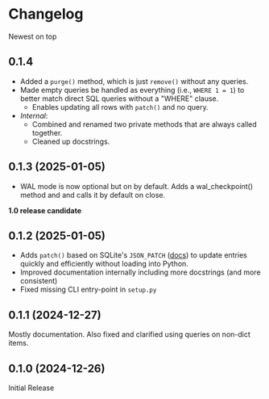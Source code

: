 # Changelog

Newest on top

## 0.1.4

- Added a `purge()` method, which is just `remove()` without any queries.  
- Made empty queries be handled as everything (i.e., `WHERE 1 = 1`) to better match direct SQL queries without a "WHERE" clause.  
    - Enables updating all rows with `patch()` and no query.  
- *Internal*:   
    - Combined and renamed two private methods that are always called together.  
    - Cleaned up docstrings.

## 0.1.3 (2025-01-05)

- WAL mode is now optional but on by default. Adds a wal_checkpoint() method and and calls it by default on close.

**1.0 release candidate**

## 0.1.2 (2025-01-05)

- Adds `patch()` based on SQLite's `JSON_PATCH` ([docs](https://www.sqlite.org/json1.html#jpatch)) to update entries quickly and efficiently without loading into Python.
- Improved documentation internally including more docstrings (and more consistent)
- Fixed missing CLI entry-point in `setup.py`

## 0.1.1 (2024-12-27)

Mostly documentation. Also fixed and clarified using queries on non-dict items.

## 0.1.0 (2024-12-26)

Initial Release